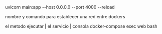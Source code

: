 uvicorn main:app --host 0.0.0.0 --port 4000 --reload 

nombre  y comando para establecer una red entre dockers

el metodo      ejecutar | el servicio | consola
docker-compose exec web bash